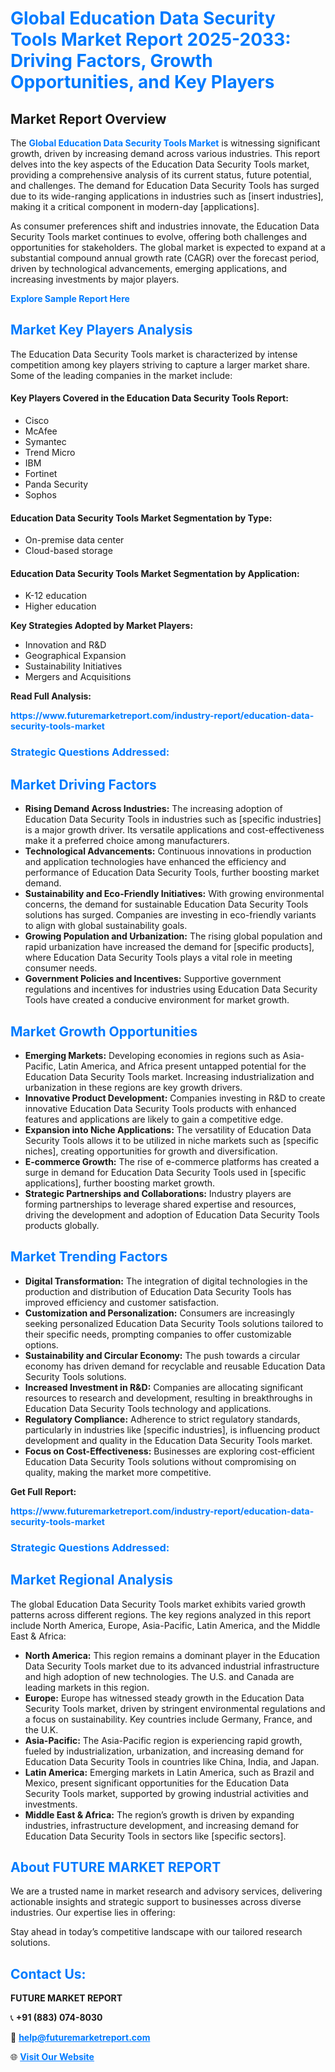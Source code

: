 <h1 style="color: #007BFF;">Global Education Data Security Tools Market Report 2025-2033: Driving Factors, Growth Opportunities, and Key Players</h1>

<section id="overview">
<h2>Market Report Overview</h2>
<p>The <a href="https://www.futuremarketreport.com/industry-report/education-data-security-tools-market" style="color: #007BFF; text-decoration: none;"><strong>Global Education Data Security Tools Market</strong></a> is witnessing significant growth, driven by increasing demand across various industries. This report delves into the key aspects of the Education Data Security Tools market, providing a comprehensive analysis of its current status, future potential, and challenges. The demand for Education Data Security Tools has surged due to its wide-ranging applications in industries such as [insert industries], making it a critical component in modern-day [applications].</p>
<p>As consumer preferences shift and industries innovate, the Education Data Security Tools market continues to evolve, offering both challenges and opportunities for stakeholders. The global market is expected to expand at a substantial compound annual growth rate (CAGR) over the forecast period, driven by technological advancements, emerging applications, and increasing investments by major players.</p>
</section>

<section id="overview">
<p><a href="https://www.futuremarketreport.com/request-sample/reportId=56878" style="color: #007BFF; text-decoration: none;"><strong>Explore Sample Report Here</strong></a></p>
</section>

<section id="key-players">
<h2 style="color: #007BFF;">Market Key Players Analysis</h2>
<p>The Education Data Security Tools market is characterized by intense competition among key players striving to capture a larger market share. Some of the leading companies in the market include:</p>
<h4>Key Players Covered in the Education Data Security Tools Report:</h4>
<ul><li>Cisco</li><li>McAfee</li><li>Symantec</li><li>Trend Micro</li><li>IBM</li><li>Fortinet</li><li>Panda Security</li><li>Sophos</li></ul>
<h4>Education Data Security Tools Market Segmentation by Type:</h4>
<ul><li>On-premise data center</li><li>Cloud-based storage</li></ul>

<h4>Education Data Security Tools Market Segmentation by Application:</h4>
<ul><li>K-12 education</li><li>Higher education</li></ul>
<p><strong>Key Strategies Adopted by Market Players:</strong></p>
<ul>
<li>Innovation and R&D</li>
<li>Geographical Expansion</li>
<li>Sustainability Initiatives</li>
<li>Mergers and Acquisitions</li>
</ul>
</section>

<section>
<p><strong>Read Full Analysis: </strong></p><a href="https://www.futuremarketreport.com/industry-report/education-data-security-tools-market" style="color: #007BFF; text-decoration: none;"><strong>https://www.futuremarketreport.com/industry-report/education-data-security-tools-market</strong></a>
<h3 style="color: #007BFF;">Strategic Questions Addressed:</h3>
</section>

<section id="driving-factors">
<h2 style="color: #007BFF;">Market Driving Factors</h2>
<ul>
<li><strong>Rising Demand Across Industries:</strong> The increasing adoption of Education Data Security Tools in industries such as [specific industries] is a major growth driver. Its versatile applications and cost-effectiveness make it a preferred choice among manufacturers.</li>
<li><strong>Technological Advancements:</strong> Continuous innovations in production and application technologies have enhanced the efficiency and performance of Education Data Security Tools, further boosting market demand.</li>
<li><strong>Sustainability and Eco-Friendly Initiatives:</strong> With growing environmental concerns, the demand for sustainable Education Data Security Tools solutions has surged. Companies are investing in eco-friendly variants to align with global sustainability goals.</li>
<li><strong>Growing Population and Urbanization:</strong> The rising global population and rapid urbanization have increased the demand for [specific products], where Education Data Security Tools plays a vital role in meeting consumer needs.</li>
<li><strong>Government Policies and Incentives:</strong> Supportive government regulations and incentives for industries using Education Data Security Tools have created a conducive environment for market growth.</li>
</ul>
</section>

<section id="growth-opportunities">
<h2 style="color: #007BFF;">Market Growth Opportunities</h2>
<ul>
<li><strong>Emerging Markets:</strong> Developing economies in regions such as Asia-Pacific, Latin America, and Africa present untapped potential for the Education Data Security Tools market. Increasing industrialization and urbanization in these regions are key growth drivers.</li>
<li><strong>Innovative Product Development:</strong> Companies investing in R&D to create innovative Education Data Security Tools products with enhanced features and applications are likely to gain a competitive edge.</li>
<li><strong>Expansion into Niche Applications:</strong> The versatility of Education Data Security Tools allows it to be utilized in niche markets such as [specific niches], creating opportunities for growth and diversification.</li>
<li><strong>E-commerce Growth:</strong> The rise of e-commerce platforms has created a surge in demand for Education Data Security Tools used in [specific applications], further boosting market growth.</li>
<li><strong>Strategic Partnerships and Collaborations:</strong> Industry players are forming partnerships to leverage shared expertise and resources, driving the development and adoption of Education Data Security Tools products globally.</li>
</ul>
</section>

<section id="trending-factors">
<h2 style="color: #007BFF;">Market Trending Factors</h2>
<ul>
<li><strong>Digital Transformation:</strong> The integration of digital technologies in the production and distribution of Education Data Security Tools has improved efficiency and customer satisfaction.</li>
<li><strong>Customization and Personalization:</strong> Consumers are increasingly seeking personalized Education Data Security Tools solutions tailored to their specific needs, prompting companies to offer customizable options.</li>
<li><strong>Sustainability and Circular Economy:</strong> The push towards a circular economy has driven demand for recyclable and reusable Education Data Security Tools solutions.</li>
<li><strong>Increased Investment in R&D:</strong> Companies are allocating significant resources to research and development, resulting in breakthroughs in Education Data Security Tools technology and applications.</li>
<li><strong>Regulatory Compliance:</strong> Adherence to strict regulatory standards, particularly in industries like [specific industries], is influencing product development and quality in the Education Data Security Tools market.</li>
<li><strong>Focus on Cost-Effectiveness:</strong> Businesses are exploring cost-efficient Education Data Security Tools solutions without compromising on quality, making the market more competitive.</li>
</ul>
</section>

<section>
<p><strong>Get Full Report: </strong></p><a href="https://www.futuremarketreport.com/industry-report/education-data-security-tools-market" style="color: #007BFF; text-decoration: none;"><strong>https://www.futuremarketreport.com/industry-report/education-data-security-tools-market</strong></a>
<h3 style="color: #007BFF;">Strategic Questions Addressed:</h3>
</section>


<section id="regional-analysis">
<h2 style="color: #007BFF;">Market Regional Analysis</h2>
<p>The global Education Data Security Tools market exhibits varied growth patterns across different regions. The key regions analyzed in this report include North America, Europe, Asia-Pacific, Latin America, and the Middle East & Africa:</p>
<ul>
<li><strong>North America:</strong> This region remains a dominant player in the Education Data Security Tools market due to its advanced industrial infrastructure and high adoption of new technologies. The U.S. and Canada are leading markets in this region.</li>
<li><strong>Europe:</strong> Europe has witnessed steady growth in the Education Data Security Tools market, driven by stringent environmental regulations and a focus on sustainability. Key countries include Germany, France, and the U.K.</li>
<li><strong>Asia-Pacific:</strong> The Asia-Pacific region is experiencing rapid growth, fueled by industrialization, urbanization, and increasing demand for Education Data Security Tools in countries like China, India, and Japan.</li>
<li><strong>Latin America:</strong> Emerging markets in Latin America, such as Brazil and Mexico, present significant opportunities for the Education Data Security Tools market, supported by growing industrial activities and investments.</li>
<li><strong>Middle East & Africa:</strong> The region’s growth is driven by expanding industries, infrastructure development, and increasing demand for Education Data Security Tools in sectors like [specific sectors].</li>
</ul>
</section>

<footer>
<h2 style="color: #007BFF;">About FUTURE MARKET REPORT</h2>
<p>We are a trusted name in market research and advisory services, delivering actionable insights and strategic support to businesses across diverse industries. Our expertise lies in offering:</p>

<p>Stay ahead in today’s competitive landscape with our tailored research solutions.</p>

<h2 style="color: #007BFF;">Contact Us:</h2>
<p><strong>FUTURE MARKET REPORT</strong></p>
<p>📞 <strong>+91 (883) 074-8030</strong></p>
<p>📧 <strong><a href="mailto:help@futuremarketreport.com" style="color: #007BFF;">help@futuremarketreport.com</a></strong></p>
<p>🌐 <strong><a href="https://www.futuremarketreport.com/" style="color: #007BFF;">Visit Our Website</a></strong></p>
</footer>